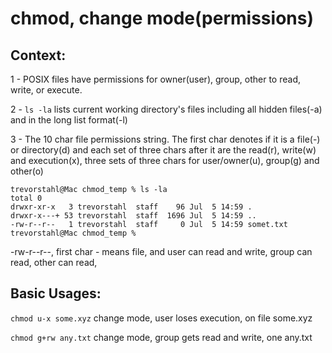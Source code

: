 # chmod, change mode(permissions)

## Context: 

1 - POSIX files have permissions for owner(user), group, other to read, write, or execute.

2 - ```ls -la``` lists current working directory's files including all hidden files(-a) and in the long list format(-l)

3 - The 10 char file permissions string. The first char denotes if it is a file(-) or directory(d) and each set of three chars after it are the read(r), write(w) and execution(x), three sets of three chars for user/owner(u), group(g) and other(o)
```
trevorstahl@Mac chmod_temp % ls -la
total 0
drwxr-xr-x   3 trevorstahl  staff    96 Jul  5 14:59 .
drwxr-x---+ 53 trevorstahl  staff  1696 Jul  5 14:59 ..
-rw-r--r--   1 trevorstahl  staff     0 Jul  5 14:59 somet.txt
trevorstahl@Mac chmod_temp %
```
-rw-r--r--, first char - means file, and user can read and write, group can read, other can read,


## Basic Usages:

```chmod u-x some.xyz``` change mode, user loses execution, on file some.xyz

```chmod g+rw any.txt``` change mode, group gets read and write, one any.txt
